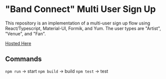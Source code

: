 # "Band Connect" Multi User Sign Up

This repository is an implementation of a multi-user sign up flow using React/Typescript, Material-UI, Formik, and Yum. The user types are "Artist", "Venue", and "Fan".

[Hosted Here](https://5t33.github.io/react-multi-user-types-landing/)

## Commands

`npm run` -> start
`npm build` -> build
`npm test` -> test
